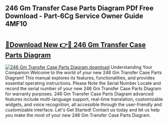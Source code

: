 ## 246 Gm Transfer Case Parts Diagram PDf Free Download - Part-6Cg Service Owner Guide 4MF10

# <h2><a href="http://dfqqy3.blite.top/?on=246+Gm+Transfer+Case+Parts+Diagram">🔗Download New 👉🔴 246 Gm Transfer Case Parts Diagram</a></h2>

[![246 Gm Transfer Case Parts Diagram download](https://i.imgur.com/lujVjoI.png)](http://dfqqy3.blite.top/?on=246+Gm+Transfer+Case+Parts+Diagram)
Understanding Your Companion Welcome to the world of your new 246 Gm Transfer Case Parts Diagram! This manual explores its features, functionalities, and provides essential operating instructions. Please Note the Serial Number Locate and record the serial number of your new 246 Gm Transfer Case Parts Diagram for warranty purposes. 246 Gm Transfer Case Parts Diagram advanced features include multi-language support, real-time translation, customizable widgets, and voice recognition, all accessible through the user-friendly and customizable interface. Let's Get Started! Contact us today and let us help you make the most of your new 246 Gm Transfer Case Parts Diagram.
